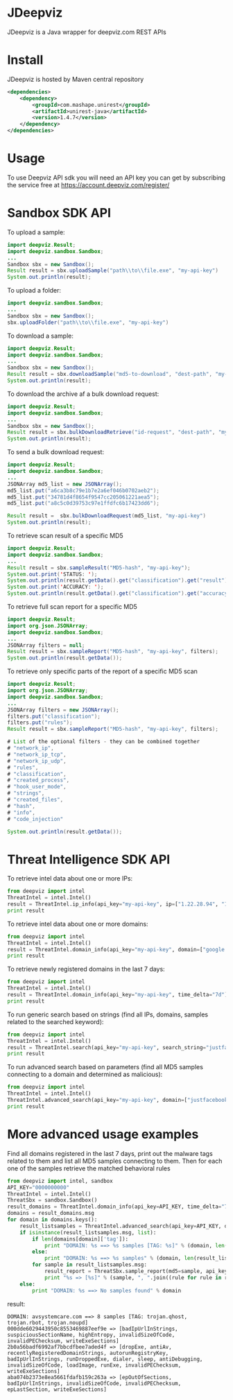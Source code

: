# JDeepviz
JDeepviz is a Java wrapper for deepviz.com REST APIs

# Install

JDeepviz is hosted by Maven central repository

```xml
<dependencies>
    <dependency>
        <groupId>com.mashape.unirest</groupId>
        <artifactId>unirest-java</artifactId>
        <version>1.4.7</version>
    </dependency>
</dependencies>
```

# Usage
To use Deepviz API sdk you will need an API key you can get by
subscribing the service free at https://account.deepviz.com/register/

# Sandbox SDK API

To upload a sample:

```java
import deepviz.Result;
import deepviz.sandbox.Sandbox;
...
Sandbox sbx = new Sandbox();
Result result = sbx.uploadSample("path\\to\\file.exe", "my-api-key")
System.out.println(result);
```

To upload a folder:

```java
import deepviz.sandbox.Sandbox;
...
Sandbox sbx = new Sandbox();
sbx.uploadFolder("path\\to\\file.exe", "my-api-key")
```

To download a sample:

```java
import deepviz.Result;
import deepviz.sandbox.Sandbox;
...
Sandbox sbx = new Sandbox();
Result result = sbx.downloadSample("md5-to-download", "dest-path", "my-api-key")
System.out.println(result);
```

To download the archive af a bulk download request:

```java
import deepviz.Result;
import deepviz.sandbox.Sandbox;
...
Sandbox sbx = new Sandbox();
Result result = sbx.bulkDownloadRetrieve("id-request", "dest-path", "my-api-key");
System.out.println(result);
```

To send a bulk download request:

```java
import deepviz.Result;
import deepviz.sandbox.Sandbox;
...
JSONArray md5_list = new JSONArray();
md5_list.put("a6ca3b8c79e1b7e2a6ef046b0702aeb2");
md5_list.put("34781d4f8654f9547cc205061221aea5");
md5_list.put("a8c5c0d39753c97e1ffdfc6b17423dd6");

Result result =  sbx.bulkDownloadRequest(md5_list, "my-api-key")
System.out.println(result);
```

To retrieve scan result of a specific MD5

```java
import deepviz.Result;
import deepviz.sandbox.Sandbox;
...
Result result = sbx.sampleResult("MD5-hash", "my-api-key");
System.out.print('STATUS: ');
System.out.println(result.getData().get("classification").get("result");
System.out.print('ACCURACY: ');
System.out.println(result.getData().get("classification").get("accuracy");
```

To retrieve full scan report for a specific MD5

```java
import deepviz.Result;
import org.json.JSONArray;
import deepviz.sandbox.Sandbox;
...
JSONArray filters = null;
Result result = sbx.sampleReport("MD5-hash", "my-api-key", filters);
System.out.println(result.getData());
```

To retrieve only specific parts of the report of a specific MD5 scan

```java
import deepviz.Result;
import org.json.JSONArray;
import deepviz.sandbox.Sandbox;
...
JSONArray filters = new JSONArray();
filters.put("classification");
filters.put("rules");
Result result = sbx.sampleReport("MD5-hash", "my-api-key", filters);

# List of the optional filters - they can be combined together
# "network_ip",
# "network_ip_tcp",
# "network_ip_udp",
# "rules",
# "classification",
# "created_process",
# "hook_user_mode",
# "strings",
# "created_files",
# "hash",
# "info",
# "code_injection"

System.out.println(result.getData());
```

# Threat Intelligence SDK API






To retrieve intel data about one or more IPs:

```python
from deepviz import intel
ThreatIntel = intel.Intel()
result = ThreatIntel.ip_info(api_key="my-api-key", ip=["1.22.28.94", "1.23.214.1"])
print result
```

To retrieve intel data about one or more domains:

```python
from deepviz import intel
ThreatIntel = intel.Intel()
result = ThreatIntel.domain_info(api_key="my-api-key", domain=["google.com"])
print result
```

To retrieve newly registered domains in the last 7 days:

```python
from deepviz import intel
ThreatIntel = intel.Intel()
result = ThreatIntel.domain_info(api_key="my-api-key", time_delta="7d")
print result
```

To run generic search based on strings 
(find all IPs, domains, samples related to the searched keyword):

```python
from deepviz import intel
ThreatIntel = intel.Intel()
result = ThreatIntel.search(api_key="my-api-key", search_string="justfacebook.net")
print result
```

To run advanced search based on parameters
(find all MD5 samples connecting to a domain and determined as malicious):

```python
from deepviz import intel
ThreatIntel = intel.Intel()
ThreatIntel.advanced_search(api_key="my-api-key", domain=["justfacebook.net"], classification="M")
print result
```

# More advanced usage examples

Find all domains registered in the last 7 days, print out the malware tags related to them and 
list all MD5 samples connecting to them. Then for each one of the samples retrieve the matched
behavioral rules

```python
from deepviz import intel, sandbox
API_KEY="0000000000"
ThreatIntel = intel.Intel()
ThreatSbx = sandbox.Sandbox()
result_domains = ThreatIntel.domain_info(api_key=API_KEY, time_delta="7d")
domains = result_domains.msg
for domain in domains.keys():
    result_listsamples = ThreatIntel.advanced_search(api_key=API_KEY, domain=[domain], classification="M")
    if isinstance(result_listsamples.msg, list):
        if len(domains[domain]['tag']):
            print "DOMAIN: %s ==> %s samples [TAG: %s]" % (domain, len(result_listsamples.msg), ", ".join((tag['key'] for tag in domains[domain]['tag'])))
        else:
            print "DOMAIN: %s ==> %s samples" % (domain, len(result_listsamples.msg))
        for sample in result_listsamples.msg:
            result_report = ThreatSbx.sample_report(md5=sample, api_key=API_KEY, filters=["rules"])
            print "%s => [%s]" % (sample, ", ".join((rule for rule in result_report.msg['rules'])))
    else:
        print "DOMAIN: %s ==> No samples found" % domain
```
result:

```
DOMAIN: avsystemcare.com ==> 8 samples [TAG: trojan.qhost, trojan.rbot, trojan.noupd]
000dde6029443950c8553469887eef9e => [badIpUrlInStrings, suspiciousSectionName, highEntropy, invalidSizeOfCode, invalidPEChecksum, writeExeSections]
2b0a56badf6992af7bbcdfbee7aded4f => [dropExe, antiAv, recentlyRegisteredDomainStrings, autorunRegistryKey, badIpUrlInStrings, runDroppedExe, dialer, sleep, antiDebugging, invalidSizeOfCode, loadImage, runExe, invalidPEChecksum, writeExeSections]
aba074b2373e8ea5661fdafb159c263a => [epOutOfSections, badIpUrlInStrings, invalidSizeOfCode, invalidPEChecksum, epLastSection, writeExeSections]
```
